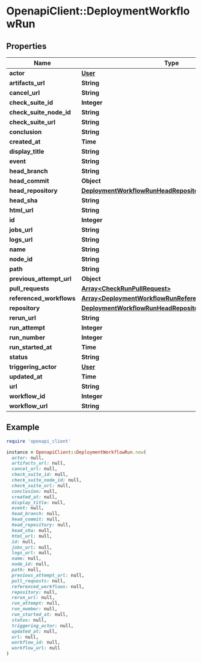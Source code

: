 # OpenapiClient::DeploymentWorkflowRun

## Properties

| Name | Type | Description | Notes |
| ---- | ---- | ----------- | ----- |
| **actor** | [**User**](User.md) |  |  |
| **artifacts_url** | **String** |  | [optional] |
| **cancel_url** | **String** |  | [optional] |
| **check_suite_id** | **Integer** |  |  |
| **check_suite_node_id** | **String** |  |  |
| **check_suite_url** | **String** |  | [optional] |
| **conclusion** | **String** |  |  |
| **created_at** | **Time** |  |  |
| **display_title** | **String** |  |  |
| **event** | **String** |  |  |
| **head_branch** | **String** |  |  |
| **head_commit** | **Object** |  | [optional] |
| **head_repository** | [**DeploymentWorkflowRunHeadRepository**](DeploymentWorkflowRunHeadRepository.md) |  | [optional] |
| **head_sha** | **String** |  |  |
| **html_url** | **String** |  |  |
| **id** | **Integer** |  |  |
| **jobs_url** | **String** |  | [optional] |
| **logs_url** | **String** |  | [optional] |
| **name** | **String** |  |  |
| **node_id** | **String** |  |  |
| **path** | **String** |  |  |
| **previous_attempt_url** | **Object** |  | [optional] |
| **pull_requests** | [**Array&lt;CheckRunPullRequest&gt;**](CheckRunPullRequest.md) |  |  |
| **referenced_workflows** | [**Array&lt;DeploymentWorkflowRunReferencedWorkflowsInner&gt;**](DeploymentWorkflowRunReferencedWorkflowsInner.md) |  | [optional] |
| **repository** | [**DeploymentWorkflowRunHeadRepository**](DeploymentWorkflowRunHeadRepository.md) |  | [optional] |
| **rerun_url** | **String** |  | [optional] |
| **run_attempt** | **Integer** |  |  |
| **run_number** | **Integer** |  |  |
| **run_started_at** | **Time** |  |  |
| **status** | **String** |  |  |
| **triggering_actor** | [**User**](User.md) |  | [optional] |
| **updated_at** | **Time** |  |  |
| **url** | **String** |  |  |
| **workflow_id** | **Integer** |  |  |
| **workflow_url** | **String** |  | [optional] |

## Example

```ruby
require 'openapi_client'

instance = OpenapiClient::DeploymentWorkflowRun.new(
  actor: null,
  artifacts_url: null,
  cancel_url: null,
  check_suite_id: null,
  check_suite_node_id: null,
  check_suite_url: null,
  conclusion: null,
  created_at: null,
  display_title: null,
  event: null,
  head_branch: null,
  head_commit: null,
  head_repository: null,
  head_sha: null,
  html_url: null,
  id: null,
  jobs_url: null,
  logs_url: null,
  name: null,
  node_id: null,
  path: null,
  previous_attempt_url: null,
  pull_requests: null,
  referenced_workflows: null,
  repository: null,
  rerun_url: null,
  run_attempt: null,
  run_number: null,
  run_started_at: null,
  status: null,
  triggering_actor: null,
  updated_at: null,
  url: null,
  workflow_id: null,
  workflow_url: null
)
```

